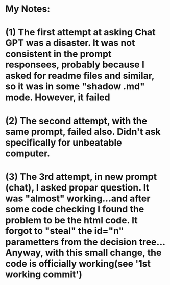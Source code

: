 # My Notes:

# (1) The first attempt at asking Chat GPT was a disaster. It was not consistent in the prompt responsees, probably because I asked for readme files and similar, so it was in some "shadow .md" mode. However, it failed

# (2) The second attempt, with the same prompt, failed also. Didn't ask specifically for unbeatable computer.

# (3) The 3rd attempt, in new prompt (chat), I asked propar question. It was "almost" working...and after some code checking I found the problem to be the html code. It forgot to "steal" the id="n" parametters from the decision tree... Anyway, with this small change, the code is officially working(see '1st working commit')

